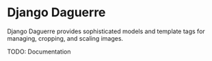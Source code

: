 Django Daguerre
===============

Django Daguerre provides sophisticated models and template tags for managing, cropping, and scaling images.

TODO: Documentation